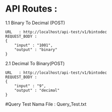 # API Routes :
  1.1 Binary To Decimal (POST)
    
    URL   : http://localhost/api-test/v1/bintodec
    REQUEST_BODY :
    {
        "input" : "1001",
        "output" : "binary"
    }
 
 2.1 Decimal To Binary(POST)
    
    URL   : http://localhost/api-test/v1/bintodec
    REQUEST_BODY :
    {
        "input" : "9",
        "output" : "decimal"
    }
    
#Query Test
    Nama File : Query_Test.txt
